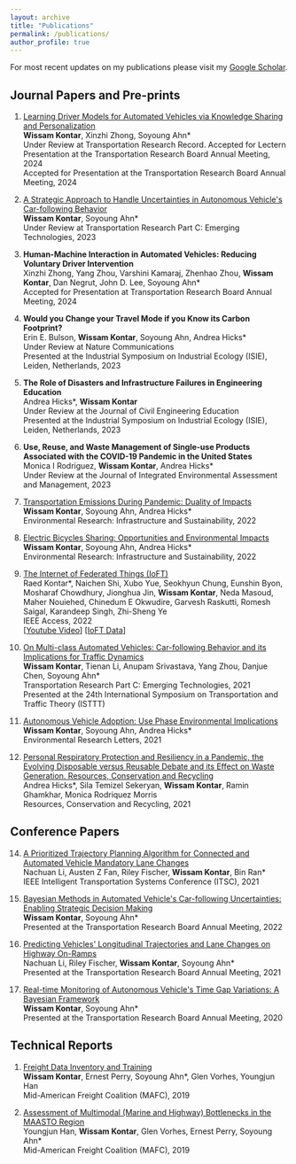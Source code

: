 ```yaml
---
layout: archive
title: "Publications"
permalink: /publications/
author_profile: true
---
```


For most recent updates on my publications please visit my [Google Scholar](https://scholar.google.com/citations?view_op=list_works&hl=en&authuser=1&hl=en&user=BXr6rWQAAAAJ&sortby=pubdate&authuser=1). 


## Journal Papers and Pre-prints

1. <a href="https://arxiv.org/abs/2308.16870"> Learning Driver Models for Automated Vehicles via Knowledge Sharing and Personalization </a><br>
**Wissam Kontar**, Xinzhi Zhong, Soyoung Ahn* <br>
Under Review at Transportation Research Record. 
Accepted for Lectern Presentation at the Transportation Research Board Annual Meeting, 2024 <br>
Accepted for Presentation at the Transportation Research Board Annual Meeting, 2024


2. <a href="https://papers.ssrn.com/sol3/papers.cfm?abstract_id=4370172"> A Strategic Approach to Handle Uncertainties in Autonomous Vehicle's Car-following Behavior </a><br>
**Wissam Kontar**, Soyoung Ahn*<br>
Under Review at Transportation Research Part C: Emerging Technologies, 2023

3. **Human-Machine Interaction in Automated Vehicles: Reducing Voluntary Driver Intervention** <br>
Xinzhi Zhong, Yang Zhou, Varshini Kamaraj, Zhenhao Zhou, **Wissam Kontar**, Dan Negrut, John D. Lee, Soyoung Ahn*<br>
Accepted for Presentation at Transportation Research Board Annual Meeting, 2024

4. **Would you Change your Travel Mode if you Know its Carbon Footprint?**<br>
Erin E. Bulson, **Wissam Kontar**, Soyoung Ahn, Andrea Hicks*<br>
Under Review at Nature Communications <br>
Presented at the Industrial Symposium on Industrial Ecology (ISIE), Leiden, Netherlands, 2023

5. **The Role of Disasters and Infrastructure Failures in Engineering Education**<br>
Andrea Hicks*, **Wissam Kontar** <br>
Under Review at the Journal of Civil Engineering Education <br>
Presented at the Industrial Symposium on Industrial Ecology (ISIE), Leiden, Netherlands, 2023


6. **Use, Reuse, and Waste Management of Single-use Products Associated with the COVID-19 Pandemic in the United States**<br>
Monica I Rodriguez, **Wissam Kontar**, Andrea Hicks*<br>
Under Review at the Journal of Integrated Environmental Assessment and Management, 2023

7. <a href="https://iopscience.iop.org/article/10.1088/2634-4505/ac9a68/meta"> Transportation Emissions During Pandemic: Duality of Impacts</a><br>
**Wissam Kontar**, Soyoung Ahn, Andrea Hicks*<br>
Environmental Research: Infrastructure and Sustainability, 2022

8. <a href="https://iopscience.iop.org/article/10.1088/2634-4505/ac7c8b/meta"> Electric Bicycles Sharing: Opportunities and Environmental Impacts</a><br>
**Wissam Kontar**, Soyoung Ahn, Andrea Hicks*<br>
Environmental Research: Infrastructure and Sustainability, 2022

9. <a href="https://ieeexplore.ieee.org/abstract/document/9611259"> The Internet of Federated Things (IoFT)</a><br>
Raed Kontar*, Naichen Shi, Xubo Yue, Seokhyun Chung, Eunshin Byon, Mosharaf Chowdhury, Jionghua Jin, **Wissam Kontar**, Neda Masoud, Maher Nouiehed, Chinedum E Okwudire, Garvesh Raskutti, Romesh Saigal, Karandeep Singh, Zhi-Sheng Ye<br>
IEEE Access, 2022 <br>
[[Youtube Video](https://www.youtube.com/watch?v=RrubcIWCihk)] [[IoFT Data](https://ioft-data.engin.umich.edu/)]

10. <a href="https://www.sciencedirect.com/science/article/pii/S0968090X21001844#aep-article-footnote-id1"> On Multi-class Automated Vehicles: Car-following Behavior and its Implications for Traffic Dynamics </a><br>
**Wissam Kontar**, Tienan Li, Anupam Srivastava, Yang Zhou, Danjue Chen, Soyoung Ahn* <br>
Transportation Research Part C: Emerging Technologies, 2021 <br>
Presented at the 24th International Symposium on Transportation and Traffic Theory (ISTTT)

11. <a href="https://iopscience.iop.org/article/10.1088/1748-9326/abf6f4/meta"> Autonomous Vehicle Adoption: Use Phase Environmental Implications </a><br>
**Wissam Kontar**, Soyoung Ahn, Andrea Hicks* <br>
Environmental Research Letters, 2021
 
12. <a href="https://www.sciencedirect.com/science/article/pii/S0921344920305772"> Personal Respiratory Protection and Resiliency in a Pandemic, the Evolving Disposable versus Reusable Debate and its Effect on Waste Generation. Resources, Conservation and Recycling </a><br>
Andrea Hicks*, Sila Temizel Sekeryan, **Wissam Kontar**, Ramin Ghamkhar, Monica Rodriquez Morris <br>
Resources, Conservation and Recycling, 2021


## Conference Papers 

14. <a href="https://ieeexplore.ieee.org/abstract/document/9564913"> A Prioritized Trajectory Planning Algorithm for Connected and Automated Vehicle Mandatory Lane Changes </a><br>
Nachuan Li, Austen Z Fan, Riley Fischer, **Wissam Kontar**, Bin Ran* <br>
IEEE Intelligent Transportation Systems Conference (ITSC), 2021


15. <a href="https://arxiv.org/abs/2210.13683"> Bayesian Methods in Automated Vehicle's Car-following Uncertainties: Enabling Strategic Decision Making</a><br>
**Wissam Kontar**, Soyoung Ahn* <br>
Presented at the Transportation Research Board Annual Meeting, 2022

16. <a href="https://arxiv.org/abs/2108.10397"> Predicting Vehicles' Longitudinal Trajectories and Lane Changes on Highway On-Ramps </a><br>
Nachuan Li, Riley Fischer, **Wissam Kontar**, Soyoung Ahn* <br>
Presented at the Transportation Research Board Annual Meeting, 2021

17. <a href="https://arxiv.org/abs/2102.00375"> Real-time Monitoring of Autonomous Vehicle's Time Gap Variations: A Bayesian Framework </a><br>
**Wissam Kontar**, Soyoung Ahn* <br>
Presented at the Transportation Research Board Annual Meeting, 2020

## Technical Reports

1. <a href="https://midamericafreight.org/index.php/resources/mafc-research/"> Freight Data Inventory and Training</a><br>
**Wissam Kontar**, Ernest Perry, Soyoung Ahn*, Glen Vorhes, Youngjun Han <br>
Mid-American Freight Coalition (MAFC), 2019

2. <a href="https://midamericafreight.org/index.php/resources/mafc-research/"> Assessment of Multimodal (Marine and Highway) Bottlenecks in the MAASTO Region </a><br>
Youngjun Han, **Wissam Kontar**, Glen Vorhes, Ernest Perry, Soyoung Ahn* <br>
Mid-American Freight Coalition (MAFC), 2019
